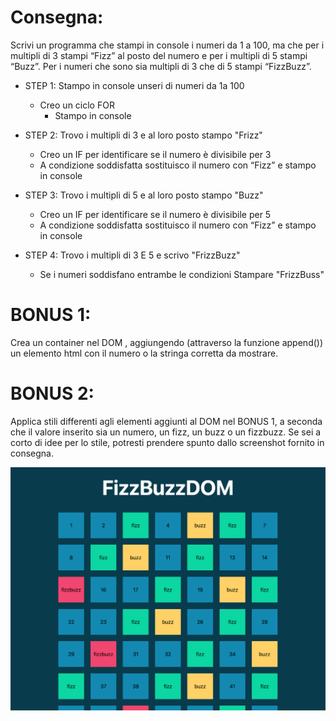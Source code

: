 # Consegna:
Scrivi un programma che stampi in console i numeri da 1 a 100, ma che per i multipli di 3 stampi “Fizz” al posto del numero e per i multipli di 5 stampi “Buzz”. Per i numeri che sono sia multipli di 3 che di 5 stampi “FizzBuzz”.

 - STEP 1: Stampo in console unseri di numeri da 1a 100
    - Creo un ciclo FOR
        - Stampo in console

 - STEP 2: Trovo i multipli di 3 e al loro posto stampo "Frizz"
    - Creo un IF per identificare se il numero è divisibile per 3
    - A condizione soddisfatta sostituisco il numero con “Fizz” e stampo in console
  
 - STEP 3: Trovo i multipli di 5 e al loro posto stampo "Buzz"
    - Creo un IF per identificare se il numero è divisibile per 5
    - A condizione soddisfatta sostituisco il numero con “Fizz” e stampo in console

 - STEP 4: Trovo i multipli di 3 E 5 e scrivo "FrizzBuzz"
    - Se i numeri soddisfano entrambe le condizioni Stampare "FrizzBuss"

# BONUS 1:
Crea un container nel DOM , aggiungendo (attraverso la funzione append()) un elemento html con il numero o la stringa corretta da mostrare.

# BONUS 2:
Applica stili differenti agli elementi aggiunti al DOM nel BONUS 1, a seconda che il valore inserito sia un numero, un fizz, un buzz o un fizzbuzz. Se sei a corto di idee per lo stile, potresti prendere spunto dallo screenshot fornito in consegna.

![alt text](assets/img/fizz_buzz_bonus_screenshot.png)
